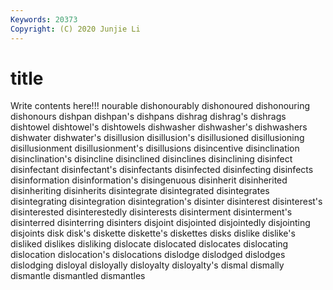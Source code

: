 ```yaml
---
Keywords: 20373
Copyright: (C) 2020 Junjie Li
---
```


# title

Write contents here!!!
nourable 
dishonourably 
dishonoured
dishonouring 
dishonours 
dishpan 
dishpan's 
dishpans 
dishrag 
dishrag's 
dishrags 
dishtowel 
dishtowel's
dishtowels 
dishwasher 
dishwasher's 
dishwashers 
dishwater 
dishwater's 
disillusion 
disillusion's 
disillusioned 
disillusioning
disillusionment 
disillusionment's 
disillusions 
disincentive 
disinclination 
disinclination's 
disincline 
disinclined 
disinclines 
disinclining
disinfect 
disinfectant 
disinfectant's 
disinfectants 
disinfected 
disinfecting 
disinfects 
disinformation 
disinformation's 
disingenuous
disinherit 
disinherited 
disinheriting 
disinherits 
disintegrate 
disintegrated 
disintegrates 
disintegrating 
disintegration 
disintegration's
disinter 
disinterest 
disinterest's 
disinterested 
disinterestedly 
disinterests 
disinterment 
disinterment's 
disinterred 
disinterring
disinters 
disjoint 
disjointed 
disjointedly 
disjointing 
disjoints 
disk 
disk's 
diskette 
diskette's
diskettes 
disks 
dislike 
dislike's 
disliked 
dislikes 
disliking 
dislocate 
dislocated 
dislocates
dislocating 
dislocation 
dislocation's 
dislocations 
dislodge 
dislodged 
dislodges 
dislodging 
disloyal 
disloyally
disloyalty 
disloyalty's 
dismal 
dismally 
dismantle 
dismantled 
dismantles 
